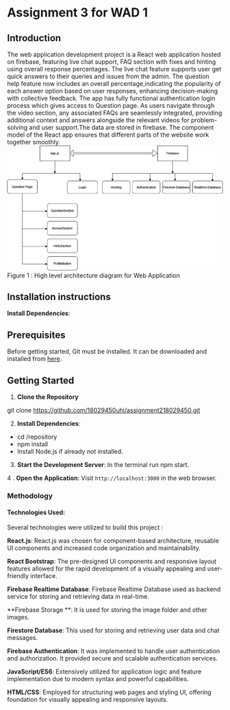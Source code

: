 # Assignment 3 for WAD 1
## Introduction 
The web application development project is a React web application hosted on firebase, featuring live chat support, FAQ section with fixes and hinting using overall response percentages. The live chat feature supports user get quick answers to their queries and issues from the admin. The question help feature now includes an overall percentage,indicating the popularity of each answer option based on user responses, enhancing decision-making with collective feedback. The app has fully functional authentication login process which gives access to Question page. As users navigate through the video section, any associated FAQs are seamlessly integrated, providing additional context and answers alongside the relevant videos for problem-solving and user support.The data are stored in firebase. The component model of the React app ensures that different parts of the website work together smoothly.
![alt text](image-1.png)
Figure 1 : High level architecture diagram for Web Application


## Installation instructions 
 **Install Dependencies**:
## Prerequisites

Before getting started, Git must be installed. It can be downloaded and installed from [here](https://git-scm.com/).

## Getting Started

1. **Clone the Repository**

  git clone https://github.com/18029450uhi/assignment218029450.git

2. **Install Dependencies**:
 - cd /repository
 - npm install
 - Install Node.js if already not installed.
3. **Start the Development Server**:
  In the terminal run  npm start.

4 . **Open the Application**:
 Visit `http://localhost:3000` in the web browser.
 ### Methodology

#### Technologies Used:

Several technologies were utilized to build  this project :

**React.js**:  React.js was chosen for component-based architecture, reusable UI components and increased code organization and maintainability.

**React Bootstrap**: The pre-designed UI components and responsive layout features allowed for the rapid development of a visually appealing and user-friendly interface.

**Firebase Realtime Database**: Firebase Realtime Database used as backend service for storing and retrieving data in real-time. 

**Firebase Storage **: It is used for storing the image folder and other images.

**Firestore Database**: This used for storing and retrieving user data and chat messages. 

**Firebase Authentication**: It was implemented to handle user authentication and authorization. It provided secure and scalable authentication services.

**JavaScript/ES6**: Extensively utilized for application logic and feature implementation due to modern syntax and powerful capabilities.

**HTML/CSS**: Employed for structuring web pages and styling UI, offering foundation for visually appealing and responsive layouts.


